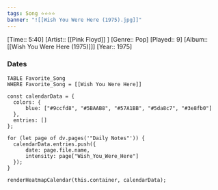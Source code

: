 ```yaml
---
tags: Song ⭐⭐⭐⭐ 
banner: "![[Wish You Were Here (1975).jpg]]"
---
```

[Time:: 5:40]
[Artist:: [[Pink Floyd]] ]
[Genre:: Pop]
[Played:: 9]
[Album:: [[Wish You Were Here (1975)]]]
[Year:: 1975]
### Dates
````dataview
TABLE Favorite_Song
WHERE Favorite_Song = [[Wish You Were Here]]
````

  ```dataviewjs
const calendarData = { 
	colors: { 
		blue: ["#9ccfd8", "#5BAAB8", "#57A1BB", "#5da8c7", "#3e8fb0"] 
	}, 
	entries: [] 
}; 

for (let page of dv.pages('"Daily Notes"')) { 
	calendarData.entries.push({ 
		date: page.file.name, 
		intensity: page["Wish_You_Were_Here"]
	}); 
} 

renderHeatmapCalendar(this.container, calendarData);
```
